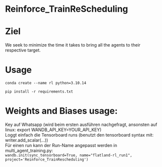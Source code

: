 # Reinforce_TrainReScheduling

# Ziel

We seek to minimize the time it takes to bring all the agents to their respective target.

# Usage

    conda create --name rl python=3.10.14

    pip install -r requirements.txt

# Weights and Biases usage:
Key auf Whatsapp (wird beim ersten ausführen nachgefragt, ansonsten auf linux: export WANDB_API_KEY=YOUR_API_KEY) <br>
Loggt einfach die Tensorboard runs (benutzt den tensorboard syntax mit: writer.add_scalar(...)) <br>
Für einen run kann der Run-Name angepasst werden in multi_agent_training.py: <br>
`wandb.init(sync_tensorboard=True, name="flatland-rl_run1", project='Reinforce_TrainRescheduling')`
